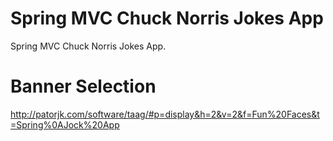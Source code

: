 # Spring MVC Chuck Norris Jokes App
Spring MVC Chuck Norris Jokes App.

# Banner Selection
http://patorjk.com/software/taag/#p=display&h=2&v=2&f=Fun%20Faces&t=Spring%0AJock%20App